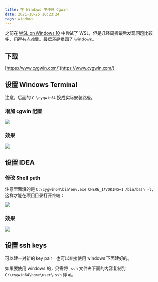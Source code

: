 ```yaml
---
title: 在 Windows 中使用 Cgwin
date: 2021-10-25 10:23:24
tags: windows
---
```


之前在 [WSL on Windows 10](/2020/wsl-on-windows-10-and-node-js/) 中尝试了 WSL，但是几经周折最后发现问题比较多，用得有点难受。最后还是换回了 windows。

## 下载

[https://www.cygwin.com/](https://www.cygwin.com/)

## 设置 Windows Terminal

注意，后面的 `C:\cygwin64` 换成实际安装路径。

### 增加 cgwin 配置

![](fc7090eae0d94fd881cf53c5b6c8b1ce.png)

### 效果

![](96560471a12f469db0212b2f065de6c9.png)

## 设置 IDEA

### 修改 Shell path

注意里面填的是 `C:\cygwin64\bin\env.exe CHERE_INVOKING=1 /bin/bash -l`，这样才能在项目目录打开终端：

![](7455121287654941ac9f9a935d0ccf07.png)

### 效果

![](b04eda3d7db64fdaaccb489f41c392a2.png)

## 设置 ssh keys

可以建一对新的 key pair，也可以直接使用 windows 下面建好的。

如果要使用 windows 的，只需将 `.ssh` 文件夹下面的内容复制到 `C:\cygwin64\home\user\.ssh` 即可。
